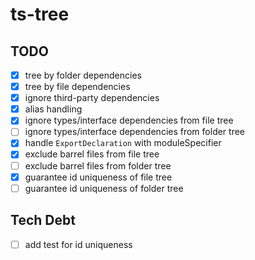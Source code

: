 # ts-tree

## TODO 

- [x] tree by folder dependencies
- [x] tree by file dependencies
- [x] ignore third-party dependencies
- [x] alias handling
- [x] ignore types/interface dependencies from file tree
- [ ] ignore types/interface dependencies from folder tree
- [x] handle `ExportDeclaration` with moduleSpecifier
- [x] exclude barrel files from file tree
- [ ] exclude barrel files from folder tree
- [x] guarantee id uniqueness of file tree 
- [ ] guarantee id uniqueness of folder tree 

## Tech Debt

- [ ] add test for id uniqueness
